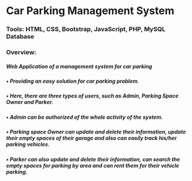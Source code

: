 # Car Parking Management System

### Tools: HTML, CSS, Bootstrap, JavaScript, PHP, MySQL Database

### Overview:

##### Web Application of a management system for car parking

##### • Providing an easy solution for car parking problem.
##### • Here, there are three types of users, such as Admin, Parking Space Owner and Parker.
##### • Admin can be authorized of the whole activity of the system.
##### • Parking space Owner can update and delete their information, update their empty spaces of their garage and also can easily track his/her parking vehicles.
##### • Parker can also update and delete their information, can search the empty spaces for parking by area and can rent them for their vehicle parking.
